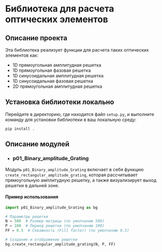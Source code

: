 # Библиотека для расчета оптических элементов

## Описание проекта

Эта библиотека реализует функции для расчета таких оптических элементов как:

- 1D прямоугольная амплитудная решетка
- 1D прямоугольная фазовая решетка
- 1D синусоидальная амплитудная решетка
- 1D синусоидальная фазовая решетка
- 2D прямоугольная амплитудная решетка

## Установка библиотеки локально

Перейдите в директорию, где находится файл ```setup.py```, и выполните команду для установки библиотеки в ваш локальную среду:

```
pip install .
```

## Описание модулей

- ### p01_Binary_amplitude_Grating

Модуль ```p01_Binary_amplitude_Grating``` включает в себя функцию ```create_rectangular_amplitude_grating```, которая рассчитывает прямоугольную амплитудную решетку, а также визуализирует выход решетки в дальней зоне.

#### Пример использования

```python
import p01_Binary_amplitude_Grating as bg

# Параметры решетки
N = 500  # Размер матрицы (по умолчанию 500)
P = 100  # Период решетки (по умолчанию 100)
FF = 0.5  # Скважность (Fill factor) (по умолчанию 0.5)

# Создание и отображение решетки
bg.create_rectangular_amplitude_grating(N, P, FF)
```

